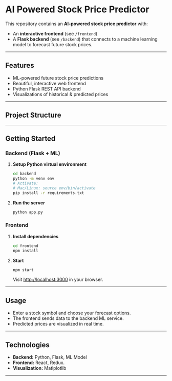 # AI Powered Stock Price Predictor

This repository contains an **AI-powered stock price predictor** with:
- An **interactive frontend** (see `/frontend`)
- A **Flask backend** (see `/backend`) that connects to a machine learning model to forecast future stock prices.

---

## Features

- ML-powered future stock price predictions
- Beautiful, interactive web frontend
- Python Flask REST API backend
- Visualizations of historical & predicted prices

---

## Project Structure

---

## Getting Started

### Backend (Flask + ML)

1. **Setup Python virtual environment**
    ```bash
    cd backend
    python -m venv env
    # Activate:
    # Mac/Linux: source env/bin/activate
    pip install -r requirements.txt
    ```

2. **Run the server**
    ```bash
    python app.py
    ```

### Frontend

1. **Install dependencies**
    ```bash
    cd frontend
    npm install
    ```

2. **Start**
    ```bash
    npm start
    ```
    Visit [http://localhost:3000](http://localhost:3000) in your browser.

---

## Usage

- Enter a stock symbol and choose your forecast options.
- The frontend sends data to the backend ML service.
- Predicted prices are visualized in real time.

---

## Technologies

- **Backend:** Python, Flask, ML Model
- **Frontend:** React, Redux.
- **Visualization:** Matlplotlib

---

